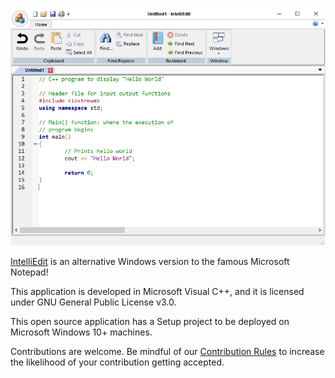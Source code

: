 ![IntelliEdit.png](IntelliEdit.png)

[IntelliEdit](https://www.moga.doctor/#intelliedit-top) is an alternative Windows version to the famous Microsoft Notepad!

This application is developed in Microsoft Visual C++, and it is licensed under GNU General Public License v3.0.

This open source application has a Setup project to be deployed on Microsoft Windows 10+ machines.

Contributions are welcome. Be mindful of our [Contribution Rules](CONTRIBUTING.md) to increase the likelihood of your contribution getting accepted.
